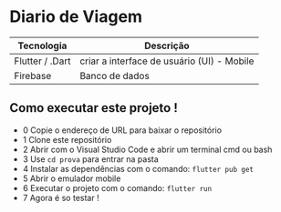 # Diario de Viagem

|Tecnologia|Descrição|
|-|-|
|Flutter / .Dart | criar a interface de usuário (UI) - Mobile|
|Firebase|Banco de dados|

## Como executar este projeto !
- 0 Copie o endereço de URL para baixar o repositório
- 1 Clone este repositório
- 2 Abrir com o Visual Studio Code e abrir um terminal cmd ou bash
- 3 Use `cd prova` para entrar na pasta
- 4 Instalar as dependências com o comando: `flutter pub get`
- 5 Abrir o emulador mobile
- 6 Executar o projeto com o comando: `flutter run`
- 7 Agora é so testar !
